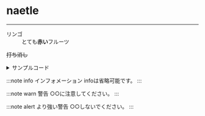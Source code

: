 # naetle



*****




<dl>
  <dt>リンゴ</dt>
  <dd> とても<strong>赤い</strong>フルーツ </dd>
</dl>



~~打ち消し~~



<details><summary>サンプルコード</summary>

(上に空行が必要)

```rb
puts 'Hello, World'
```
</details>



:::note info
インフォメーション
infoは省略可能です。
:::

:::note warn
警告
○○に注意してください。
:::

:::note alert
より強い警告
○○しないでください。
:::
